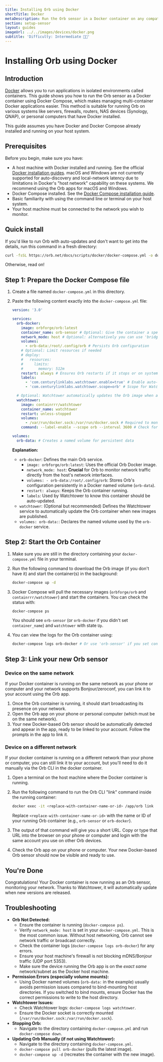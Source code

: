 ```yaml
---
title: Installing Orb using Docker
shortTitle: Docker
metaDescription: Run the Orb sensor in a Docker container on any compatible system.
section: setup-sensor
layout: guides
imageUrl: ../../images/devices/docker.png
subtitle: 'Difficulty: Intermediate 🧑‍🔬'
---
```


# Installing Orb using Docker

## Introduction

[Docker](https://www.docker.com/) allows you to run applications in isolated environments called containers. This guide shows you how to run the Orb sensor as a Docker container using Docker Compose, which makes managing multi-container Docker applications easier. This method is suitable for running Orb on various systems like servers, firewalls, routers, NAS devices (Synology, QNAP), or personal computers that have Docker installed.

This guide assumes you have Docker and Docker Compose already installed and running on your host system.

## Prerequisites

Before you begin, make sure you have:

- A host machine with Docker installed and running. See the official [Docker installation guides](https://docs.docker.com/engine/install/). macOS and Windows are not currently supported for auto-discovery and local-network latency due to limitations in Docker's "host network" capability on these systems. We recommend using the Orb apps for macOS and Windows.
- Docker Compose installed. See the [Docker Compose installation guide](https://docs.docker.com/compose/install/).
- Basic familiarity with using the command line or terminal on your host system.
- Your host machine must be connected to the network you wish to monitor.

## Quick install

If you'd like to run Orb with auto-updates and don't want to get into the details, run this command in a fresh directory:

```bash
curl -fsSL https://orb.net/docs/scripts/docker/docker-compose.yml -o docker-compose.yml && docker-compose up -d
```

Otherwise, read on!

## Step 1: Prepare the Docker Compose file

1. Create a file named `docker-compose.yml` in this directory.
2. Paste the following content exactly into the `docker-compose.yml` file:

    ```yaml
    version: '3.0'

    services:
      orb-docker:
        image: orbforge/orb:latest
        container_name: orb-sensor # Optional: Give the container a specific name
        network_mode: host # Optional: alternatively you can use 'bridge' mode and map ports :7443 and :5353
        volumes:
          - orb-data:/root/.config/orb # Persists Orb configuration
        # Optional: Limit resources if needed
        # deploy:
        #   resources:
        #     limits:
        #       memory: 512m
        restart: always # Ensures Orb restarts if it stops or on system reboot
        labels:
          - 'com.centurylinklabs.watchtower.enable=true' # Enable auto-updates with Watchtower
          - 'com.centurylinklabs.watchtower.scope=orb' # Scope for Watchtower to monitor

      # Optional: Watchtower automatically updates the Orb image when a new version is released
      watchtower:
        image: containrrr/watchtower
        container_name: watchtower
        restart: unless-stopped
        volumes:
          - /var/run/docker.sock:/var/run/docker.sock # Required to monitor other containers
        command: --label-enable --scope orb --interval 3600 # Check for updates every hour (3600s)

    volumes:
      orb-data: # Creates a named volume for persistent data
    ```

    **Explanation:**

    - `orb-docker`: Defines the main Orb service.
      - `image: orbforge/orb:latest`: Uses the official Orb Docker image.
      - `network_mode: host`: **Crucial** for Orb to monitor network traffic directly from the host's network interfaces.
      - `volumes: - orb-data:/root/.config/orb`: Stores Orb's configuration persistently in a Docker named volume (`orb-data`).
      - `restart: always`: Keeps the Orb container running.
      - `labels`: Used by Watchtower to know this container should be auto-updated.
    - `watchtower`: (Optional but recommended) Defines the Watchtower service to automatically update the Orb container when new images are published.
    - `volumes: orb-data:`: Declares the named volume used by the `orb-docker` service.

## Step 2: Start the Orb Container

1. Make sure you are still in the directory containing your `docker-compose.yml` file in your terminal.
2. Run the following command to download the Orb image (if you don't have it) and start the container(s) in the background:

    ```bash
    docker-compose up -d
    ```

3. Docker Compose will pull the necessary images (`orbforge/orb` and `containrrr/watchtower`) and start the containers. You can check the status with:

    ```bash
    docker-compose ps
    ```

    You should see `orb-sensor` (or `orb-docker` if you didn't set `container_name`) and `watchtower` with state `Up`.
4. You can view the logs for the Orb container using:

    ```bash
    docker-compose logs orb-docker # Or use 'orb-sensor' if you set container_name
    ```

## Step 3: Link your new Orb sensor

### Device on the same network

If your Docker container is running on the same network as your phone or computer and your network supports Bonjour/zeroconf, you can link it to your account using the Orb app.

1. Once the Orb container is running, it should start broadcasting its presence on your network.
2. Open the Orb app on your phone or personal computer (which must be on the same network).
3. Your new Docker-based Orb sensor should be automatically detected and appear in the app, ready to be linked to your account. Follow the prompts in the app to link it.

### Device on a different network

If your docker container is running on a different network than your phone or computer, you can still link it to your account, but you'll need to do it manually via the Orb CLI in the docker container.

1. Open a terminal on the host machine where the Docker container is running.
2. Run the following command to run the Orb CLI "link" command inside the running container:

    ```bash
    docker exec -it <replace-with-container-name-or-id> /app/orb link
    ```

   Replace `<replace-with-container-name-or-id>` with the name or ID of your running Orb container (e.g., `orb-sensor` or `orb-docker`).
3. The output of that command will give you a short URL. Copy or type that URL into the browser on your phone or computer and login with the same account you use on other Orb devices.
4. Check the Orb app on your phone or computer. Your new Docker-based Orb sensor should now be visible and ready to use.

## You're Done

Congratulations! Your Docker container is now running as an Orb sensor, monitoring your network. Thanks to Watchtower, it will automatically update when new versions are released.

## Troubleshooting

- **Orb Not Detected:**
  - Ensure the container is running (`docker-compose ps`).
  - Verify `network_mode: host` is set in your `docker-compose.yml`. This is the most common issue. Without host networking, Orb cannot see network traffic or broadcast correctly.
  - Check the container logs (`docker-compose logs orb-docker`) for any errors.
  - Ensure your host machine's firewall is not blocking mDNS/Bonjour traffic (UDP port 5353).
  - Make sure the device running the Orb app is on the _exact same_ network/subnet as the Docker host machine.
- **Permission Errors (especially volume mounts):**
  - Using Docker named volumes (`orb-data:` in the example) usually avoids permission issues compared to bind-mounting host directories. If you switched to bind mounts, ensure Docker has the correct permissions to write to the host directory.
- **Watchtower Issues:**
  - Check Watchtower logs: `docker-compose logs watchtower`.
  - Ensure the Docker socket is correctly mounted (`/var/run/docker.sock:/var/run/docker.sock`).
- **Stopping Orb:**
  - Navigate to the directory containing `docker-compose.yml` and run `docker-compose down`.
- **Updating Orb Manually (if not using Watchtower):**
  - Navigate to the directory containing `docker-compose.yml`.
  - `docker-compose pull orb-docker` (pulls the latest image).
  - `docker-compose up -d` (recreates the container with the new image).
